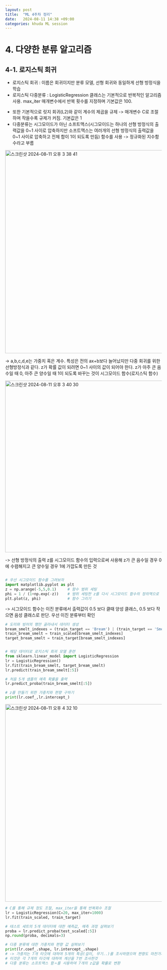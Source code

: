 ```yaml
---
layout: post
title:  "ML 4주차 정리"
date:   2024-08-11 14:38 +09:00
categories: khuda ML session
---
```


# 4. 다양한 분류 알고리즘
## 4-1. 로지스틱 회귀

* 로지스틱 회귀 : 이름은 회귀이지만 분류 모델, 선형 회귀와 동일하게 선형 방정식을 학습
* 로지스틱 다중분류 : LogisticRegression 클래스는 기본적으로 반복적인 알고리즘 사용. max_iter 매개변수에서 반복 횟수를 지정하며 기본값은 100.
+ 또한 기본적으로 릿지 회귀(L2)와 같이 계수의 제곱을 규제 -> 매개변수 C로 조절하며 작을수록 규제가 커짐. 기본값은 1
+ 다중분류는 시그모이드가 아닌 소프트맥스(시그모이드는 하나의 선형 방정식의 출력값을 0~1 사이로 압축하지만 소프트맥스는 여러개의 선형 방정식의 출력값을 0~1 사이로 압축하고 전체 합이 1이 되도록 만듬) 함수를 사용 -> 정규화된 지수함수라고 부름

<img width="653" alt="스크린샷 2024-08-11 오후 3 38 41" src="https://github.com/user-attachments/assets/5fdb9db6-b126-4871-a1fa-ff5f74c5a04f">  

-> a,b,c,d,e는 가중치 혹은 계수. 특성은 전의 ax+b보다 늘어났지만 다중 회귀를 위한 선형방정식과 같다.
z가 확률 값이 되려면 0~1 사이의 값이 되어야 한다. z가 아주 큰 음수일 때 0, 아주 큰 양수일 때 1이 되도록 바꾸는 것이 시그모이드 함수(로지스틱 함수)  

<img width="552" alt="스크린샷 2024-08-11 오후 3 40 30" src="https://github.com/user-attachments/assets/7f2214af-ef8d-42a4-93ff-625d71564a4c">

-> 선형 방정식의 출력 z를 시그모이드 함수의 입력으로써 사용해 z가 큰 음수일 경우 0에 수렴해지고 큰 양수일 경우 1에 가깝도록 만든 것

```python

# 우선 시그모이드 함수를 그려보자
import matplotlib.pyplot as plt
z = np.arange(-5,5,0.1)     # 함수 범위 세팅
phi = 1 / (1+np.exp(-z))    # 범위 세팅한 z를 다시 시그모이드 함수의 정의역으로 입력
plt.plot(z, phi)            # 함수 그리기
```

-> 시그모이드 함수는 이진 분류에서 출력값이 0.5 보다 클때 양성 클래스, 0.5 보다 작으면 음성 클래스로 판단. 우선 이진 분류부터 확인


```python
# 도미와 빙어의 행만 골라내서 데이터 생성
bream_smelt_indexes = (train_target == 'Bream') | (train_target == 'Smelt')
train_bream_smelt = train_scaled[bream_smelt_indexes]
target_bream_smelt = train_target[bream_smelt_indexes]


# 해당 데이터로 로지스틱 회귀 모델 훈련
from sklearn.linear_model import LogisticRegression
lr = LogisticRegression()
lr.fit(train_bream_smelt, target_bream_smelt)
lr.predict(train_bream_smelt[:5])

# 처음 5개 샘플의 예측 확률을 출력
lr.predict_proba(train_bream_smelt[:5])

# z를 만들기 위한 가중치와 편향 구하기
print(lr.coef_,lr.intercept_)
```
<img width="635" alt="스크린샷 2024-08-11 오후 4 32 10" src="https://github.com/user-attachments/assets/5540037b-4c86-4111-ad80-b3bacb92dc87">




```python
# C를 통해 규제 정도 조절, max_iter을 통해 반복회수 조절
lr = LogisticRegression(C=20, max_iter=1000)
lr.fit(train_scaled, train_target)

# 테스트 세트의 5개 데이터에 대한 예측값, 예측 과정 살펴보기
proba = lr.predict_proba(test_scaled[:5])
np.round(proba, decimals=3)

# 다중 분류에 대한 가중치와 편향 값 살펴보기
print(lr.coef_.shape, lr.intercept_.shape)
# -> 가중치는 7개 타깃에 대하여 5개의 특성(길이, 무기..)를 조사하였으며 편향도 마찬가지
# 이것은 각 7개의 타깃에 대하여 계산을 7번 조사한것
# 다중 분류는 소프트맥스 함ㅅ를 사용하여 7개의 z값을 확률로 변환


```
